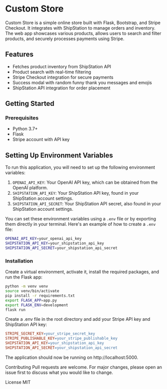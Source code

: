 # Custom Store

Custom Store is a simple online store built with Flask, Bootstrap, and Stripe Checkout. It integrates with ShipStation to manage orders and inventory. The web app showcases various products, allows users to search and filter products, and securely processes payments using Stripe.

## Features

- Fetches product inventory from ShipStation API
- Product search with real-time filtering
- Stripe Checkout integration for secure payments
- Success modal with random funny thank you messages and emojis
- ShipStation API integration for order placement

## Getting Started

### Prerequisites

- Python 3.7+
- Flask
- Stripe account with API key

## Setting Up Environment Variables

To run this application, you will need to set up the following environment variables:

1. `OPENAI_API_KEY`: Your OpenAI API key, which can be obtained from the OpenAI platform.
2. `SHIPSTATION_API_KEY`: Your ShipStation API key, found in your ShipStation account settings.
3. `SHIPSTATION_API_SECRET`: Your ShipStation API secret, also found in your ShipStation account settings.

You can set these environment variables using a `.env` file or by exporting them directly in your terminal. Here's an example of how to create a `.env` file:

```bash
OPENAI_API_KEY=your_openai_api_key
SHIPSTATION_API_KEY=your_shipstation_api_key
SHIPSTATION_API_SECRET=your_shipstation_api_secret
```

### Installation

Create a virtual environment, activate it, install the required packages, and run the Flask app:

```bash
python -m venv venv
source venv/bin/activate
pip install -r requirements.txt
export FLASK_APP=app.py
export FLASK_ENV=development
flask run
```

Create a .env file in the root directory and add your Stripe API key and ShipStation API key:

```makefile
STRIPE_SECRET_KEY=your_stripe_secret_key
STRIPE_PUBLISHABLE_KEY=your_stripe_publishable_key
SHIPSTATION_API_KEY=your_shipstation_api_key
SHIPSTATION_API_SECRET=your_shipstation_api_secret
```

The application should now be running on http://localhost:5000.

Contributing
Pull requests are welcome. For major changes, please open an issue first to discuss what you would like to change.

License
MIT
